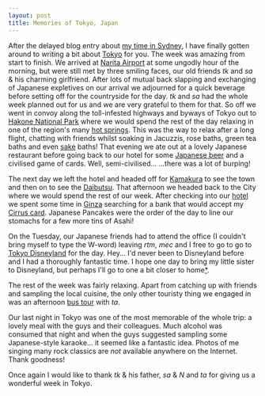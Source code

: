 ```yaml
---
layout: post
title: Memories of Tokyo, Japan
---
```


After the delayed blog entry about [my time in
Sydney](/blog//2001/06/21/blog-entry-for-thu-21-jun-2001-09-21-11-utc/), I have
finally gotten around to writing a bit about <a
href="https://www.jnto.go.jp/english/regions/kanto/tokyo/index.html">Tokyo</a>
for you. The week was amazing from start to finish. We arrived at <a
href="https://www.narita-airport.or.jp/">Narita Airport</a> at some ungodly hour
of the morning, but were still met by three smiling faces, our old friends
<i>tk</i> and <i>sa</i> &amp; his charming girlfriend. After lots of mutual back
slapping and exchanging of Japanese expletives on our arrival we adjourned for a
quick beverage before setting off for the countryside for the day. <i>tk</i> and
<i>sa</i> had the whole week planned out for us and we are very grateful to them
for that. So off we went in convoy along the toll-infested highways and byways
of Tokyo out to <a
href="https://www.kankou.hakone.kanagawa.jp/index_e.html">Hakone National
Park</a> where we would spend the rest of the day relaxing in one of the
region's many <a href="https://www.outdoorjapan.com/section-onsen.html">hot
springs</a>. This was the way to relax after a long flight, chatting with
friends whilst soaking in Jacuzzis, rose baths, green tea baths and even <a
href="https://www.sake.nu/">sake</a> baths! That evening we ate out at a lovely
Japanese restaurant before going back to our hotel for some <a
href="https://www.asahibeer.co.uk/">Japanese beer</a> and a civilised game of
cards. Well, semi-civilised... ...there was a lot of burping!

The next day we left the hotel and headed off for <a
href="https://www.city.kamakura.kanagawa.jp/english/">Kamakura</a> to see the
town and then on to see the <a
href="https://www.city.kamakura.kanagawa.jp/english/stroll/scene/kotokuin.htm">Daibutsu</a>.
That afternoon we headed back to the City where we would spend the rest of our
week. After checking into our <a
href="https://www.hotelurashima.co.jp/">hotel</a> we spent some time in <a
href="https://www.jnto.go.jp/english/regions/kanto/tokyo/1309.html">Ginza</a>
searching for a bank that would accept my <a
href="https://www.direct.hsbc.co.uk/access-your-money-abroad/">Cirrus card</a>.
Japanese Pancakes were the order of the day to line our stomachs for a few more
tins of Asahi!

On the Tuesday, our Japanese friends had to attend the office (I couldn't bring
myself to type the W-word) leaving <i>rtm</i>, <i>mec</i> and I free to go to go
to <a href="https://www.tokyodisneyland.co.jp/index_e.html">Tokyo Disneyland</a>
for the day. Hey... I'd never been to Disneyland before and I had a thoroughly
fantastic time. I hope one day to bring my little sister to Disneyland, but
perhaps I'll go to one a bit closer to home<a
href="https://2000.disneylandparis.com/uk/introduction.htm">*</a>.

The rest of the week was fairly relaxing. Apart from catching up with friends
and sampling the local cuisine, the only other touristy thing we engaged in was
an afternoon <a href="https://www.hatobus.co.jp/english/tour/302.html">bus
tour</a> with <i>ta</i>.

Our last night in Tokyo was one of the most memorable of the whole trip: a
lovely meal with the guys and their colleagues. Much alcohol was consumed that
night and when the guys suggested sampling some Japanese-style karaoke... it
seemed like a fantastic idea. Photos of me singing many rock classics are
<em>not</em> available anywhere on the Internet. Thank goodness!

Once again I would like to thank <i>tk</i> &amp; his father, <i>sa</i> &amp;
<i>N</i> and <i>ta</i> for giving us a wonderful week in Tokyo.
          
